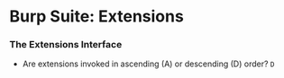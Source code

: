 # Burp Suite: Extensions

### The Extensions Interface
- Are extensions invoked in ascending (A) or descending (D) order? `D`


